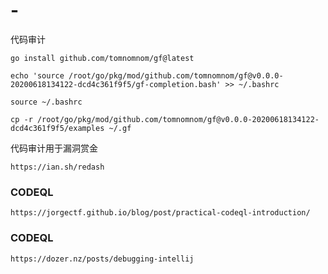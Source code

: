 # -
代码审计

```
go install github.com/tomnomnom/gf@latest

echo 'source /root/go/pkg/mod/github.com/tomnomnom/gf@v0.0.0-20200618134122-dcd4c361f9f5/gf-completion.bash' >> ~/.bashrc

source ~/.bashrc

cp -r /root/go/pkg/mod/github.com/tomnomnom/gf@v0.0.0-20200618134122-dcd4c361f9f5/examples ~/.gf
```

代码审计用于漏洞赏金
```
https://ian.sh/redash
```

### CODEQL
```
https://jorgectf.github.io/blog/post/practical-codeql-introduction/
```


### CODEQL
```
https://dozer.nz/posts/debugging-intellij
```
